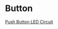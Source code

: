 # Button

[Push Button LED Circuit](https://circuitdigest.com/electronic-circuits/push-button-led-circuit)
